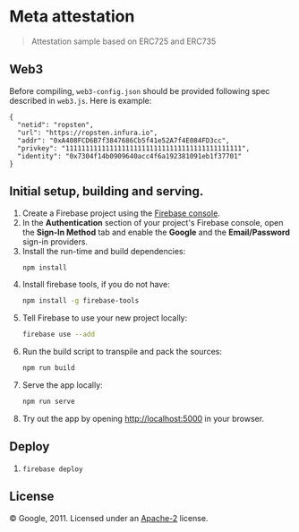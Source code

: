 # Meta attestation

> Attestation sample based on ERC725 and ERC735

## Web3

Before compiling, `web3-config.json` should be provided following spec described in `web3.js`.
Here is example:
```
{
  "netid": "ropsten",
  "url": "https://ropsten.infura.io",
  "addr": "0xA408FCD6B7f3847686Cb5f41e52A7f4E084FD3cc",
  "privkey": "11111111111111111111111111111111111111111111",
  "identity": "0x7304f14b0909640acc4f6a192381091eb1f37701"
}
```

## Initial setup, building and serving.

1. Create a Firebase project using the [Firebase console](https://console.firebase.google.com).
1. In the **Authentication** section of your project's Firebase console, open the **Sign-In Method** tab and enable the **Google** and the **Email/Password** sign-in providers.
1. Install the run-time and build dependencies:
    ```bash
    npm install
    ```
1. Install firebase tools, if you do not have:
    ```bash
    npm install -g firebase-tools
    ```
1. Tell Firebase to use your new project locally:
    ```bash
    firebase use --add
    ```
1. Run the build script to transpile and pack the sources:
    ```bash
    npm run build
    ```
1. Serve the app locally:
    ```bash
    npm run serve
    ```
1. Try out the app by opening [http://localhost:5000](http://localhost:5000) in your browser.

## Deploy
1. `firebase deploy`

## License

© Google, 2011. Licensed under an [Apache-2](../LICENSE) license.

